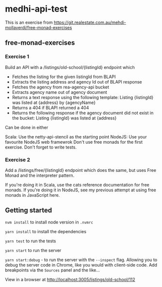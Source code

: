 # medhi-api-test

This is an exercise from <https://git.realestate.com.au/mehdi-mollaverdi/free-monad-exercises>

## free-monad-exercises

### Exercise 1

Build an API with a /listings/old-school/{listingId} endpoint which

- Fetches the listing for the given listingId from BLAPI
- Extracts the listing address and agency Id out of BLAPI response
- Fetches the agency from rea-agency-api bucket
- Extracts agency name out of agency document
- Returns a text response using the following template: Listing {listingId} was listed at {address} by {agencyName}
- Returns a 404 if BLAPI returned a 404
- Returns the following response if the agency document did not exist in the bucket: Listing {listingId} was listed at {address}

Can be done in either

Scala: Use the netty-api-stencil as the starting point
NodeJS: Use your favourite NodeJS web framewrok
Don't use free monads for the first exercise. Don't forget to write tests.

### Exercise 2

Add a /listings/free/{listingId} endpoint which does the same, but uses Free Monad and the interpreter pattern.

If you're doing it in Scala, use the cats reference documentation for free monads. If you're doing it in NodeJS, see my previous attempt at using free monads in JavaScript here.

## Getting started

`nvm install` to install node version in `.nvmrc`

`yarn install` to install the dependencies

`yarn test` to run the tests

`yarn start` to run the server

`yarn start:debug` - to run the server with the `--inspect` flag. Allowing you to debug the server code in Chrome, like you would with client-side code. Add breakpoints via the `Sources` panel and the like...

View in a browser at <http://localhost:3005/listings/old-school/112>

